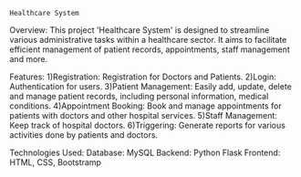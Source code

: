 	Healthcare System
 
Overview:
	This project 'Healthcare System' is designed to streamline various administrative tasks within a healthcare sector. It aims to facilitate efficient management of patient records, appointments, staff management and more.

Features:
1)Registration:
	Registration for Doctors and Patients.
2)Login:
	Authentication for users.
3)Patient Management: 
	Easily add, update, delete and manage patient records, including personal information, medical conditions.
4)Appointment Booking: 
	Book and manage appointments for patients with doctors and other hospital services.
5)Staff Management: 
	Keep track of hospital doctors.
6)Triggering: 
	Generate reports for various activities done by patients and doctors.


Technologies Used:
Database: MySQL
Backend: Python Flask
Frontend: HTML, CSS, Bootstramp
